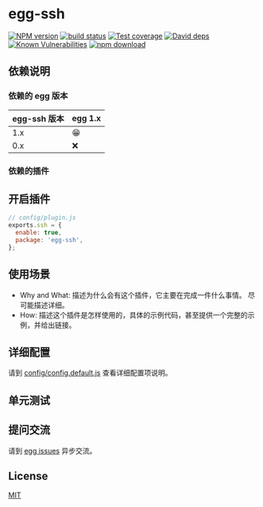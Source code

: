 # egg-ssh

[![NPM version][npm-image]][npm-url]
[![build status][travis-image]][travis-url]
[![Test coverage][codecov-image]][codecov-url]
[![David deps][david-image]][david-url]
[![Known Vulnerabilities][snyk-image]][snyk-url]
[![npm download][download-image]][download-url]

[npm-image]: https://img.shields.io/npm/v/egg-ssh.svg?style=flat-square
[npm-url]: https://npmjs.org/package/egg-ssh
[travis-image]: https://img.shields.io/travis/eggjs/egg-ssh.svg?style=flat-square
[travis-url]: https://travis-ci.org/eggjs/egg-ssh
[codecov-image]: https://img.shields.io/codecov/c/github/eggjs/egg-ssh.svg?style=flat-square
[codecov-url]: https://codecov.io/github/eggjs/egg-ssh?branch=master
[david-image]: https://img.shields.io/david/eggjs/egg-ssh.svg?style=flat-square
[david-url]: https://david-dm.org/eggjs/egg-ssh
[snyk-image]: https://snyk.io/test/npm/egg-ssh/badge.svg?style=flat-square
[snyk-url]: https://snyk.io/test/npm/egg-ssh
[download-image]: https://img.shields.io/npm/dm/egg-ssh.svg?style=flat-square
[download-url]: https://npmjs.org/package/egg-ssh

<!--
Description here.
-->

## 依赖说明

### 依赖的 egg 版本

egg-ssh 版本 | egg 1.x
--- | ---
1.x | 😁
0.x | ❌

### 依赖的插件
<!--

如果有依赖其它插件，请在这里特别说明。如

- security
- multipart

-->

## 开启插件

```js
// config/plugin.js
exports.ssh = {
  enable: true,
  package: 'egg-ssh',
};
```

## 使用场景

- Why and What: 描述为什么会有这个插件，它主要在完成一件什么事情。
尽可能描述详细。
- How: 描述这个插件是怎样使用的，具体的示例代码，甚至提供一个完整的示例，并给出链接。

## 详细配置

请到 [config/config.default.js](config/config.default.js) 查看详细配置项说明。

## 单元测试

<!-- 描述如何在单元测试中使用此插件，例如 schedule 如何触发。无则省略。-->

## 提问交流

请到 [egg issues](https://github.com/eggjs/egg/issues) 异步交流。

## License

[MIT](LICENSE)
